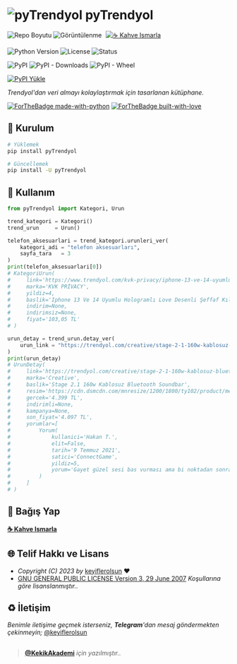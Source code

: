 # ![pyTrendyol](https://cdn.dsmcdn.com/web/production/favicon.ico) pyTrendyol

![Repo Boyutu](https://img.shields.io/github/repo-size/keyiflerolsun/pyTrendyol?logo=git&logoColor=white)
![Görüntülenme](https://hits.seeyoufarm.com/api/count/incr/badge.svg?url=https://github.com/keyiflerolsun/pyTrendyol&title=Görüntülenme)
<a href="https://KekikAkademi.org/Kahve" target="_blank"><img src="https://img.shields.io/badge/☕️-Kahve Ismarla-ffdd00" title="☕️ Kahve Ismarla" style="padding-left:5px;"></a>

![Python Version](https://img.shields.io/pypi/pyversions/pyTrendyol?logo=python&logoColor=white)
![License](https://img.shields.io/pypi/l/pyTrendyol?logo=gnu&logoColor=white)
![Status](https://img.shields.io/pypi/status/pyTrendyol?logo=windowsterminal&logoColor=white)

![PyPI](https://img.shields.io/pypi/v/pyTrendyol?logo=pypi&logoColor=white)
![PyPI - Downloads](https://img.shields.io/pypi/dm/pyTrendyol?logo=pypi&logoColor=white)
![PyPI - Wheel](https://img.shields.io/pypi/wheel/pyTrendyol?logo=pypi&logoColor=white)

[![PyPI Yükle](https://github.com/keyiflerolsun/pyTrendyol/actions/workflows/pypiYukle.yml/badge.svg)](https://github.com/keyiflerolsun/pyTrendyol/actions/workflows/pypiYukle.yml)

*Trendyol'dan veri almayı kolaylaştırmak için tasarlanan kütüphane.*

[![ForTheBadge made-with-python](https://ForTheBadge.com/images/badges/made-with-python.svg)](https://www.python.org/)
[![ForTheBadge built-with-love](https://ForTheBadge.com/images/badges/built-with-love.svg)](https://GitHub.com/keyiflerolsun/)

## 🚀 Kurulum

```bash
# Yüklemek
pip install pyTrendyol

# Güncellemek
pip install -U pyTrendyol
```

## 📝 Kullanım

```python
from pyTrendyol import Kategori, Urun

trend_kategori = Kategori()
trend_urun     = Urun()

telefon_aksesuarlari = trend_kategori.urunleri_ver(
    kategori_adi = "telefon aksesuarları",
    sayfa_tara   = 3
)
print(telefon_aksesuarlari[0])
# KategoriUrun(
#     link='https://www.trendyol.com/kvk-privacy/iphone-13-ve-14-uyumlu-hologramli-love-desenli-seffaf-kilif-p-362588758',
#     marka='KVK PRİVACY',
#     yildiz=4,
#     baslik='Iphone 13 Ve 14 Uyumlu Hologramlı Love Desenli Şeffaf Kılıf',
#     indirim=None,
#     indirimsiz=None,
#     fiyat='103,05 TL'
# )

urun_detay = trend_urun.detay_ver(
    urun_link = "https://trendyol.com/creative/stage-2-1-160w-kablosuz-bluetooth-soundbar-p-98119546"
)
print(urun_detay)
# UrunDetay(
#     link='https://trendyol.com/creative/stage-2-1-160w-kablosuz-bluetooth-soundbar-p-98119546',
#     marka='Creative',
#     baslik='Stage 2.1 160w Kablosuz Bluetooth Soundbar',
#     resim='https://cdn.dsmcdn.com/mnresize/1200/1800/ty102/product/media/images/20210413/13/79756771/163316178/1/1_org_zoom.jpg',
#     gercek='4.399 TL',
#     indirimli=None,
#     kampanya=None,
#     son_fiyat='4.097 TL',
#     yorumlar=[
#         Yorum(
#             kullanici='Hakan T.',
#             elit=False,
#             tarih='9 Temmuz 2021',
#             satici='ConnectGame',
#             yildiz=5,
#             yorum='Gayet güzel sesi bas vurması ama bi noktadan sonra buda yetmiyebilir 😂'
#         )
#     ]
# )
```

## 💸 Bağış Yap

**[☕️ Kahve Ismarla](https://KekikAkademi.org/Kahve)**

## 🌐 Telif Hakkı ve Lisans

* *Copyright (C) 2023 by* [keyiflerolsun](https://github.com/keyiflerolsun) ❤️️
* [GNU GENERAL PUBLIC LICENSE Version 3, 29 June 2007](https://github.com/keyiflerolsun/pyTrendyol/blob/master/LICENSE) *Koşullarına göre lisanslanmıştır..*

## ♻️ İletişim

*Benimle iletişime geçmek isterseniz, **Telegram**'dan mesaj göndermekten çekinmeyin;* [@keyiflerolsun](https://t.me/KekikKahve)

##

> **[@KekikAkademi](https://t.me/KekikAkademi)** *için yazılmıştır..*